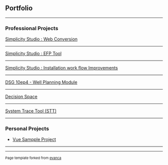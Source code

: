 ## Portfolio

---

### Professional Projects

[Simplicity Studio : Web Conversion](/sample_page)
<!--<img src="images/dummy_thumbnail.jpg?raw=true"/>-->

---

[Simplicity Studio : EFP Tool](/sample_page)

---

[Simplicity Studio : Installation work flow Improvements](/sample_page)


---
[DSG 10ep4 - Well Planning Module  ](/pdf/sample_presentation.pdf)


---
[Decision Space](http://example.com/)


---
[System Trace Tool (STT)](http://example.com/)



---

### Personal Projects

- [Vue Sampple Project](http://example.com/)

---




---
<p style="font-size:11px">Page template forked from <a href="https://github.com/evanca/quick-portfolio">evanca</a></p>
<!-- Remove above link if you don't want to attibute -->

